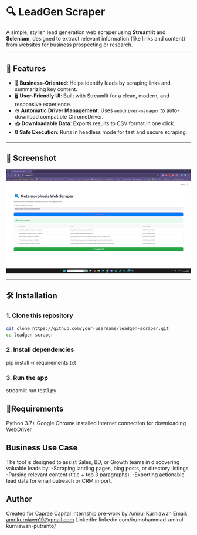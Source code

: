 # 🔍 LeadGen Scraper

A simple, stylish lead generation web scraper using **Streamlit** and **Selenium**, designed to extract relevant information (like links and content) from websites for business prospecting or research.

---

## 🚀 Features

- 🧠 **Business-Oriented**: Helps identify leads by scraping links and summarizing key content.
- 🖥️ **User-Friendly UI**: Built with Streamlit for a clean, modern, and responsive experience.
- ⚙️ **Automatic Driver Management**: Uses `webdriver-manager` to auto-download compatible ChromeDriver.
- 📥 **Downloadable Data**: Exports results to CSV format in one click.
- 🔒 **Safe Execution**: Runs in headless mode for fast and secure scraping.

---

## 📸 Screenshot

![LeadGen Scraper Screenshot](assets/screenshot.png) <!-- (Optional) Add your own screenshot here -->

---

## 🛠️ Installation

### 1. Clone this repository

```bash
git clone https://github.com/your-username/leadgen-scraper.git
cd leadgen-scraper
```

### 2. Install dependencies
pip install -r requirements.txt

### 3. Run the app
streamlit run test1.py


## 🧾Requirements
Python 3.7+
Google Chrome installed
Internet connection for downloading WebDriver


## Business Use Case
The tool is designed to assist Sales, BD, or Growth teams in discovering valuable leads by:
-Scraping landing pages, blog posts, or directory listings.
-Parsing relevant content (title + top 3 paragraphs).
-Exporting actionable lead data for email outreach or CRM import.


## Author
Created for Caprae Capital internship pre-work by Amirul Kurniawan
Email: amrlkurniawn19@gmail.com
LinkedIn: linkedin.com/in/mohammad-amirul-kurniawan-putranto/